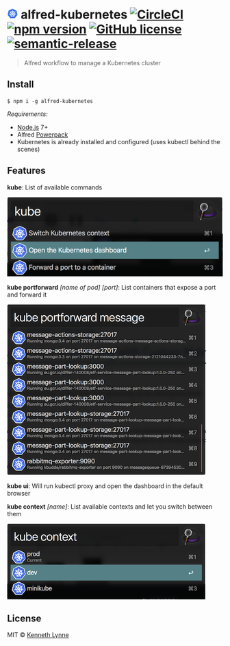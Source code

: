# <img src="./icon.png" width="25" height="25"> alfred-kubernetes [![CircleCI](https://circleci.com/gh/kennethlynne/alfred-kubernetes/tree/master.svg?style=svg)](https://circleci.com/gh/kennethlynne/alfred-kubernetes/tree/master) [![npm version](https://badge.fury.io/js/alfred-kubernetes.svg)](https://badge.fury.io/js/alfred-kubernetes) [![GitHub license](https://img.shields.io/github/license/kennethlynne/alfred-kubernetes.svg)](https://github.com/kennethlynne/alfred-kubernetes/blob/master/license) [![semantic-release](https://img.shields.io/badge/%20%20%F0%9F%93%A6%F0%9F%9A%80-semantic--release-e10079.svg)](https://github.com/semantic-release/semantic-release)

> Alfred workflow to manage a Kubernetes cluster


## Install

```
$ npm i -g alfred-kubernetes
```

*Requirements:*
 * [Node.js](https://nodejs.org) 7+
 * Alfred [Powerpack](https://www.alfredapp.com/powerpack/)
 * Kubernetes is already installed and configured (uses kubectl behind the scenes)

## Features

__kube__: List of available commands

![kube](screenshots/kube.png "Main menu")

__kube portforward__ *[name of pod]* *[port]*: List containers that expose a port and forward it

![portforward name port](screenshots/portforward.png "Port forward a pod on a designated port")

__kube ui__: Will run kubectl proxy and open the dashboard in the default browser

__kube context__ *[name]*: List available contexts and let you switch between them

![context](screenshots/context.png "Switch contexts easily")

## License

MIT © [Kenneth Lynne](http://kenneth.ly)
